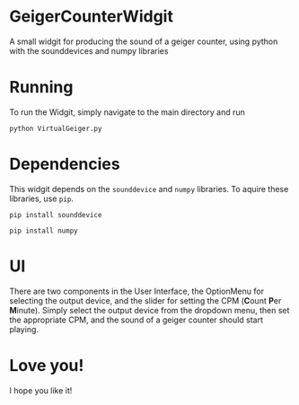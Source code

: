 # GeigerCounterWidgit
A small widgit for producing the sound of a geiger counter, using python with the sounddevices and numpy libraries

# Running
To run the Widgit, simply navigate to the main directory and run

```
python VirtualGeiger.py
```

# Dependencies
This widgit depends on the ```sounddevice``` and ```numpy``` libraries. To aquire these libraries, use ```pip```.

```
pip install sounddevice
```

```
pip install numpy
```

# UI

There are two components in the User Interface, the OptionMenu for selecting the output device, and the slider for setting the CPM
(**C**ount **P**er **M**inute). Simply select the output device from the dropdown menu, then set the appropriate CPM, and the sound of a geiger counter should start playing.

# Love you!
I hope you like it!
